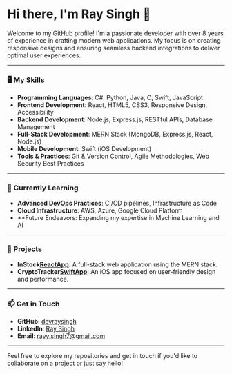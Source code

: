 # Hi there, I'm Ray Singh 👋

Welcome to my GitHub profile! I'm a passionate developer with over 8 years of experience in crafting modern web applications. My focus is on creating responsive designs and ensuring seamless backend integrations to deliver optimal user experiences.

---

### 🖥️ My Skills

- **Programming Languages**: C#, Python, Java, C, Swift, JavaScript
- **Frontend Development**: React, HTML5, CSS3, Responsive Design, Accessibility
- **Backend Development**: Node.js, Express.js, RESTful APIs, Database Management
- **Full-Stack Development**: MERN Stack (MongoDB, Express.js, React, Node.js)
- **Mobile Development**: Swift (iOS Development)
- **Tools & Practices**: Git & Version Control, Agile Methodologies, Web Security Best Practices

---

### 🌱 Currently Learning

- **Advanced DevOps Practices**: CI/CD pipelines, Infrastructure as Code
- **Cloud Infrastructure**: AWS, Azure, Google Cloud Platform
- **Future Endeavors: Expanding my expertise in Machine Learning and AI


---

### 🚀 Projects

- **InStock[ReactApp](https://github.com/alis-SWE/instock-venus-team)**: A full-stack web application using the MERN stack.
- **CryptoTracker[SwiftApp](https://github.com/devraysingh/CryptoTracker-SwiftUI)**: An iOS app focused on user-friendly design and performance.

---

### 📫 Get in Touch

- **GitHub**: [devraysingh](https://github.com/devraysingh)
- **LinkedIn**: [Ray Singh](https://www.linkedin.com/in/raysingh-/)
- **Email**: [rayy.singh7@gmail.com](mailto:rayy.singh7@gmail.com)

---

Feel free to explore my repositories and get in touch if you'd like to collaborate on a project or just say hello!
